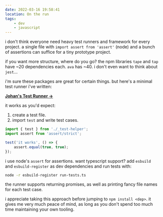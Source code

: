 ```yaml
---
date: 2022-03-16 19:58:41
location: On the run
tags:
    - dev
    - javascript
---
```


i don't think everyone need heavy test runners and framework for every project. a single file with
`import assert from 'assert'` (node) and a bunch of assertions can suffice for a tiny prototype
project.

if you want more structure, where do you go? the npm libraries `tape` and `tap` have ~20
dependencies each. `ava` has ~40. i don't even want to think about `jest`…

i'm sure these packages are great for certain things. but here's a minimal test runner i've written:

**[Johan's Test Runner →](https://gist.github.com/johanbrook/598d07fa89357f8577d6d0d6e88747a5)**

it works as you'd expect:

1. create a test file.
2. import `test` and write test cases.

```ts
import { test } from './_test-helper';
import assert from 'assert/strict';

test('it works', () => {
    assert.equal(true, true);
});
```

i use node's `assert` for assertions. want typescript support? add `esbuild` and `esbuild-register`
as dev dependencies and run tests with:

```bash
node -r esbuild-register run-tests.ts
```

the runner supports returning promises, as well as printing fancy file names for each test case.

i appreciate taking this approach before jumping to `npm install <dep>`. it gives me very much peace
of mind, as long as you don't spend too much time maintaining your own tooling.
